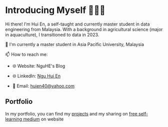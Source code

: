 # Introducing Myself 🙋🏻‍♀️
Hi there! I'm Hui En, a self-taught and currently master student in data engineering from Malaysia. With a background in agricultural science (major in aquaculture), I transitioned to data in 2023.


🏫 I'm currently a master student in Asia Pacific University, Malaysia

📫 How to reach me:

- 🌐 Website: NguHE's Blog

- 🌐 LinkedIn: [Ngu Hui En](https://www.linkedin.com/in/nguhe2000/)

- 📩 Email: huien40@yahoo.com


## Portfolio
In my portfolio, you can find my [projects](https://cloudy-redcurrant-3c4.notion.site/Portfolio-ccdbf1fe72aa461eb2dee25c28874ede) and my sharing on [free self-learning medium](https://github.com/NguHE/Self-Learning-Medium) on website
